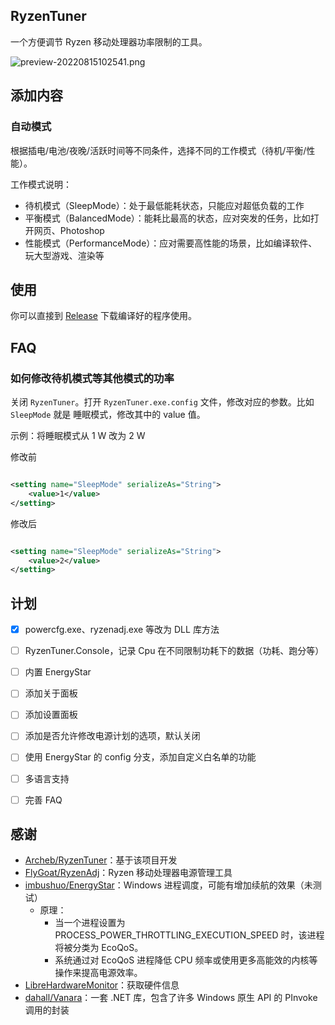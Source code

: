 ## RyzenTuner

一个方便调节 Ryzen 移动处理器功率限制的工具。

![preview-20220815102541.png](https://s2.loli.net/2022/08/15/scp9zgGXNKhtj21.png)

## 添加内容

### 自动模式

根据插电/电池/夜晚/活跃时间等不同条件，选择不同的工作模式（待机/平衡/性能）。

工作模式说明：

* 待机模式（SleepMode）：处于最低能耗状态，只能应对超低负载的工作
* 平衡模式（BalancedMode）：能耗比最高的状态，应对突发的任务，比如打开网页、Photoshop
* 性能模式（PerformanceMode）：应对需要高性能的场景，比如编译软件、玩大型游戏、渲染等

## 使用

你可以直接到 [Release](https://github.com/zqhong/RyzenTuner/releases) 下载编译好的程序使用。

## FAQ

### 如何修改待机模式等其他模式的功率

关闭 `RyzenTuner`。打开 `RyzenTuner.exe.config` 文件，修改对应的参数。比如 `SleepMode` 就是 睡眠模式，修改其中的 value 值。

示例：将睡眠模式从 1 W 改为 2 W

修改前

```xml

<setting name="SleepMode" serializeAs="String">
    <value>1</value>
</setting>
```

修改后

```xml

<setting name="SleepMode" serializeAs="String">
    <value>2</value>
</setting>
```

## 计划

- [x] powercfg.exe、ryzenadj.exe 等改为 DLL 库方法
- [ ] RyzenTuner.Console，记录 Cpu 在不同限制功耗下的数据（功耗、跑分等）
- [ ] 内置 EnergyStar
- [ ] 添加关于面板
- [ ] 添加设置面板
- [ ] 添加是否允许修改电源计划的选项，默认关闭
- [ ] 使用 EnergyStar 的 config 分支，添加自定义白名单的功能
- [ ] 多语言支持
- [ ] 完善 FAQ


## 感谢

* [Archeb/RyzenTuner](https://github.com/Archeb/RyzenTuner)：基于该项目开发
* [FlyGoat/RyzenAdj](https://github.com/FlyGoat/RyzenAdj)：Ryzen 移动处理器电源管理工具
* [imbushuo/EnergyStar](https://github.com/imbushuo/EnergyStar)：Windows 进程调度，可能有增加续航的效果（未测试）
    * 原理：
      * 当一个进程设置为 PROCESS_POWER_THROTTLING_EXECUTION_SPEED 时，该进程将被分类为 EcoQoS。
      * 系统通过对 EcoQoS 进程降低 CPU 频率或使用更多高能效的内核等操作来提高电源效率。
* [LibreHardwareMonitor](https://github.com/LibreHardwareMonitor/LibreHardwareMonitor)：获取硬件信息
* [dahall/Vanara](https://github.com/dahall/Vanara)：一套 .NET 库，包含了许多 Windows 原生 API 的 PInvoke 调用的封装
